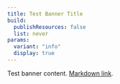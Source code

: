 ```yaml
---
title: Test Banner Title
build:
  publishResources: false
  list: never
params:
  variant: "info"
  display: true  
---
```


Test banner content. [Markdown link](https://nginx.org). 